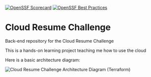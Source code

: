 [![OpenSSF Scorecard](https://api.securityscorecards.dev/projects/github.com/Graham-Baggett/crc-back-end/badge)](https://api.securityscorecards.dev/projects/github.com/Graham-Baggett/crc-back-end)
[![OpenSSF Best Practices](https://bestpractices.coreinfrastructure.org/projects/7142/badge)](https://bestpractices.coreinfrastructure.org/projects/7142)

# Cloud Resume Challenge
Back-end repository for the Cloud Resume Challenge

This is a hands-on learning project teaching me how to use the cloud

Here is a basic architecture diagram:


![Cloud Resume Challenge Architecture Diagram (Terraform)](https://user-images.githubusercontent.com/122628449/227319791-ff45778f-edbb-4528-b6dd-3869b4874a94.jpg)
